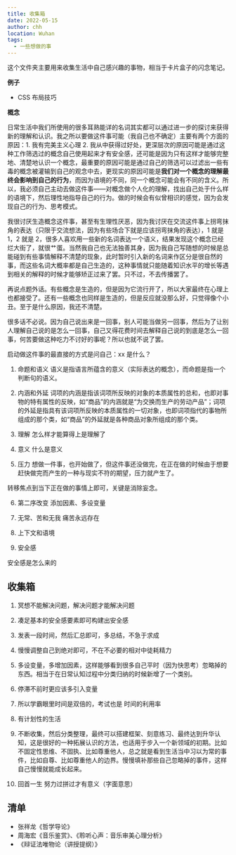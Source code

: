 ```yaml
---
title: 收集箱
date: 2022-05-15
author: chh
location: Wuhan
tags:
  - 一些想做的事
---
```


这个文件夹主要用来收集生活中自己感兴趣的事物，相当于卡片盒子的闪念笔记。

**例子**

- CSS 布局技巧

**概念**

日常生活中我们所使用的很多耳熟能详的名词其实都可以通过进一步的探讨来获得新的理解和认识。我之所以要做这件事可能（我自己也不确定）主要有两个方面的原因：1. 我有完美主义心理 2. 我从中获得过好处，更深层次的原因可能是通过这种工作筛选过的概念自己使用起来才有安全感，还可能是因为只有这样才能够完整地、清楚地认识一个概念，最重要的原因可能是通过自己的筛选可以过滤出一些有毒的概念被灌输到自己的观念中去，更现实的原因可能是**我们对一个概念的理解最终会影响到自己的行为**，而因为语境的不同，同一个概念可能会有不同的含义。所以，我必须自己主动去做这件事——对概念做个人化的理解，找出自己处于什么样的语境下，然后理性地指导自己的行为。做的时候会有似曾相识的感觉，因为会发现自己的行为、思考模式。

我很讨厌生造概念这件事，甚至有生理性厌恶，因为我讨厌在交流这件事上拐弯抹角的表达（只限于交流想法，因为有些场合下就是应该拐弯抹角的表达），1 就是 1，2 就是 2，很多人喜欢用一些新的名词表达一个语义，结果发现这个概念已经烂大街了，就很艹蛋。当然我自己也无法独善其身，因为我自己写随想的时候是总能碰到有些事情解释不清楚的现象，此时暂时引入新的名词来作区分是很自然的事，而这些名词大概率都是自己生造的，这种事情就只能随着知识水平的增长等遇到相关的解释的时候才能够矫正过来了罢。只不过，不去传播罢了。

再说点题外话。有些概念是生造的，但是因为它流行开了，所以大家最终在心理上也都接受了。还有一些概念也同样是生造的，但是反应就没那么好，只觉得像个小丑。至于是什么原因，我还不清楚。

很多话不必说。因为自己说出来是一回事，别人可能当做另一回事，然后为了让别人理解自己说的是怎么一回事，自己又得花费时间去解释自己说的到底是怎么一回事，何苦要做这种吃力不讨好的事呢？所以也就不说了罢。

启动做这件事的最直接的方式是问自己：xx 是什么？

1. 命题和语义
   语义是指语言所蕴含的意义（实际表达的概念），而命题是指一个判断句的语义。

2. 内涵和外延
   词项的内涵是指该词项所反映的对象的本质属性的总和，也即对事物的特有属性的反映，如“商品”的内涵就是“为交换而生产的劳动产品”；词项的外延是指具有该词项所反映的本质属性的一切对象，也即词项指代的事物所组成的那个类，如“商品”的外延就是各种商品对象所组成的那个类。

3. 理解
   怎么样才能算得上是理解了

4. 意义
   什么是意义

5. 压力
   想做一件事，也开始做了，但这件事还没做完，在正在做的时候由于想要赶快做完而产生的一种与现实不符的期望，压力就产生了。

转移焦点到当下正在做的事情上即可，关键是消除妄念。

6. 第二序改变
   添加因素、多设变量

7. 无常、苦和无我
   痛苦永远存在

8. 上下文和语境

9. 安全感

安全感是怎么来的

## 收集箱

1. 冥想不能解决问题，解决问题才能解决问题

2. 凑足基本的安全感要素即可构建出安全感

3. 发表一段时间，然后汇总即可，多总结，不急于求成

4. 慢慢调整自己到绝对即可，不在不必要的相对中徒耗精力

5. 多设变量，多增加因素，这样能够看到很多自己平时（因为快思考）忽略掉的东西。相当于在日常认知过程中分类归纳的时候新增了一个类别。

6. 停滞不前时更应该多引入变量

7. 所以学霸眼里时间是双倍的，考试也是 时间的利用率

8. 有计划性的生活

9. 不断收集，然后分类整理，最终可以搭建框架、刻意练习、最终达到升华认知，这是很好的一种拓展认识的方法，也适用于步入一个新领域的初期。比如不固定性思维、不固执、比如尊重他人，总之就是看到生活当中习以为常的事件，比如自尊、比如尊重他人的边界。慢慢填补那些自己忽略掉的事件，这样自己慢慢就能成长起来。

10. 回首一生 努力过拼过才有意义（字面意思）

## 清单

- 张祥龙《哲学导论》
- 周海宏《音乐鉴赏》、《聆听心声：音乐审美心理分析》
- 《辩证法唯物论（讲授提纲）》
